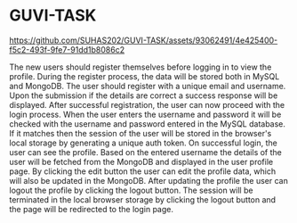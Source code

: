 # GUVI-TASK

https://github.com/SUHAS202/GUVI-TASK/assets/93062491/4e425400-f5c2-493f-9fe7-91dd1b8086c2

The new users should register themselves before logging in to view the profile. During the register process, the data will be stored both in MySQL and MongoDB. The user should register with a unique email and username.
Upon the submission if the details are correct a success response will be displayed. After successful registration, the user can now proceed with the login process. When the user enters the username and password
it will be checked with the username and password entered in the MySQL database. If it matches then the session of the user will be stored in the browser's local storage by generating a unique auth token. On successful
login, the user can see the profile. Based on the entered username the details of the user will be fetched from the MongoDB and displayed in the user profile page. By clicking the edit button the user can edit the profile data, which will also be updated in the MongoDB. After updating the profile the user can logout the profile by clicking the logout button. The session will be terminated in the local browser storage by clicking the logout button and the page will be redirected to the login page.
